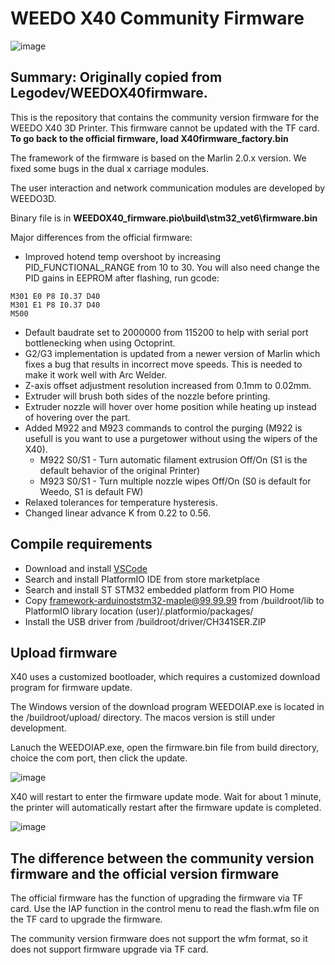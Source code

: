 # WEEDO X40 Community Firmware
![image](http://www.weedo.ltd/wp-content/uploads/2021/04/970x300-ABanner1.jpg)

## Summary: Originally copied from Legodev/WEEDOX40firmware. 
This is the repository that contains the community version firmware for the WEEDO X40 3D Printer. This firmware cannot be updated with the TF card.  **To go back to the official firmware, load X40firmware_factory.bin**

The framework of the firmware is based on the Marlin 2.0.x version. 
We fixed some bugs in the dual x carriage modules.

The user interaction and network communication modules are developed by WEEDO3D.

Binary file is in **WEEDOX40_firmware\.pio\build\stm32_vet6\firmware.bin**

Major differences from the official firmware:
- Improved hotend temp overshoot by increasing PID_FUNCTIONAL_RANGE from 10 to 30.  You will also need change the PID gains in EEPROM after flashing, run gcode:

```
M301 E0 P8 I0.37 D40
M301 E1 P8 I0.37 D40
M500
```

- Default baudrate set to 2000000 from 115200 to help with serial port bottlenecking when using Octoprint.
- G2/G3 implementation is updated from a newer version of Marlin which fixes a bug that results in incorrect move speeds.  This is needed to make it work well with Arc Welder.
- Z-axis offset adjustment resolution increased from 0.1mm to 0.02mm.
- Extruder will brush both sides of the nozzle before printing.
- Extruder nozzle will hover over home position while heating up instead of hovering over the part.
- Added M922 and M923 commands to control the purging (M922 is usefull is you want to use a purgetower without using the wipers of the X40).
    * M922 S0/S1 - Turn automatic filament extrusion Off/On (S1 is the default behavior of the original Printer)
    * M923 S0/S1 - Turn multiple nozzle wipes Off/On (S0 is default for Weedo, S1 is default FW) 
- Relaxed tolerances for temperature hysteresis.
- Changed linear advance K from 0.22 to 0.56.

## Compile requirements

- Download and install [VSCode](https://code.visualstudio.com/)
- Search and install PlatformIO IDE from store marketplace
- Search and install ST STM32 embedded platform from PIO Home
- Copy framework-arduinoststm32-maple@99.99.99 from /buildroot/lib to PlatformIO library location (user)/.platformio/packages/
- Install the USB driver from /buildroot/driver/CH341SER.ZIP

## Upload firmware

X40 uses a customized bootloader, which requires a customized download program for firmware update.  

The Windows version of the download program WEEDOIAP.exe is located in the /buildroot/upload/ directory. The macos version is still under development.

Lanuch the WEEDOIAP.exe, open the firmware.bin file from build directory, choice the com port, then click the update.

![image](http://www.weedo.ltd/wp-content/uploads/2021/04/weedoiap.png)

X40 will restart to enter the firmware update mode. Wait for about 1 minute, the printer will automatically restart after the firmware update is completed.

![image](http://www.weedo.ltd/wp-content/uploads/2021/04/iap.jpg)



## The difference between the community version firmware and the official version firmware

The official firmware has the function of upgrading the firmware via TF card. Use the IAP function in the control menu to read the flash.wfm file on the TF card to upgrade the firmware.

The community version firmware does not support the wfm format, so it does not support firmware upgrade via TF card.



